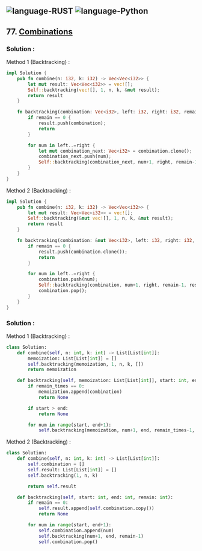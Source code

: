 ![language-RUST](https://img.shields.io/badge/RUST-8d4004?style=for-the-badge&logo=RUST)
![language-Python](https://img.shields.io/badge/Python-ffd43b?style=for-the-badge&logo=PYTHON)
---

## 77. [Combinations](https://leetcode.com/problems/combinations)

### Solution :

Method 1 (Backtracking) :
```rust
impl Solution {
    pub fn combine(n: i32, k: i32) -> Vec<Vec<i32>> {
        let mut result: Vec<Vec<i32>> = vec![];
        Self::backtracking(vec![], 1, n, k, &mut result);
        return result
    }

    fn backtracking(combination: Vec<i32>, left: i32, right: i32, remain: i32, result: &mut Vec<Vec<i32>>) {
        if remain == 0 {
            result.push(combination);
            return
        }

        for num in left..=right {
            let mut combination_next: Vec<i32> = combination.clone();
            combination_next.push(num);
            Self::backtracking(combination_next, num+1, right, remain-1, result);
        }
    }
}
```

Method 2 (Backtracking) :
```rust
impl Solution {
    pub fn combine(n: i32, k: i32) -> Vec<Vec<i32>> {
        let mut result: Vec<Vec<i32>> = vec![];
        Self::backtracking(&mut vec![], 1, n, k, &mut result);
        return result
    }

    fn backtracking(combination: &mut Vec<i32>, left: i32, right: i32, remain: i32, result: &mut Vec<Vec<i32>>) {
        if remain == 0 {
            result.push(combination.clone());
            return
        }

        for num in left..=right {
            combination.push(num);
            Self::backtracking(combination, num+1, right, remain-1, result);
            combination.pop();
        }
    }
}
```

### Solution :

Method 1 (Backtracking) :
```python
class Solution:
    def combine(self, n: int, k: int) -> List[List[int]]:
        memoization: List[List[int]] = []
        self.backtracking(memoization, 1, n, k, [])
        return memoization

    def backtracking(self, memoization: List[List[int]], start: int, end: int, remain_times: int, combination: List[int]):
        if remain_times == 0:
            memoization.append(combination)
            return None

        if start > end:
            return None

        for num in range(start, end+1):
            self.backtracking(memoization, num+1, end, remain_times-1, combination+[num])
```

Method 2 (Backtracking) :
```python
class Solution:
    def combine(self, n: int, k: int) -> List[List[int]]:
        self.combination = []
        self.result: List[List[int]] = []
        self.backtracking(1, n, k)

        return self.result

    def backtracking(self, start: int, end: int, remain: int):
        if remain == 0:
            self.result.append(self.combination.copy())
            return None

        for num in range(start, end+1):
            self.combination.append(num)
            self.backtracking(num+1, end, remain-1)
            self.combination.pop()
```
